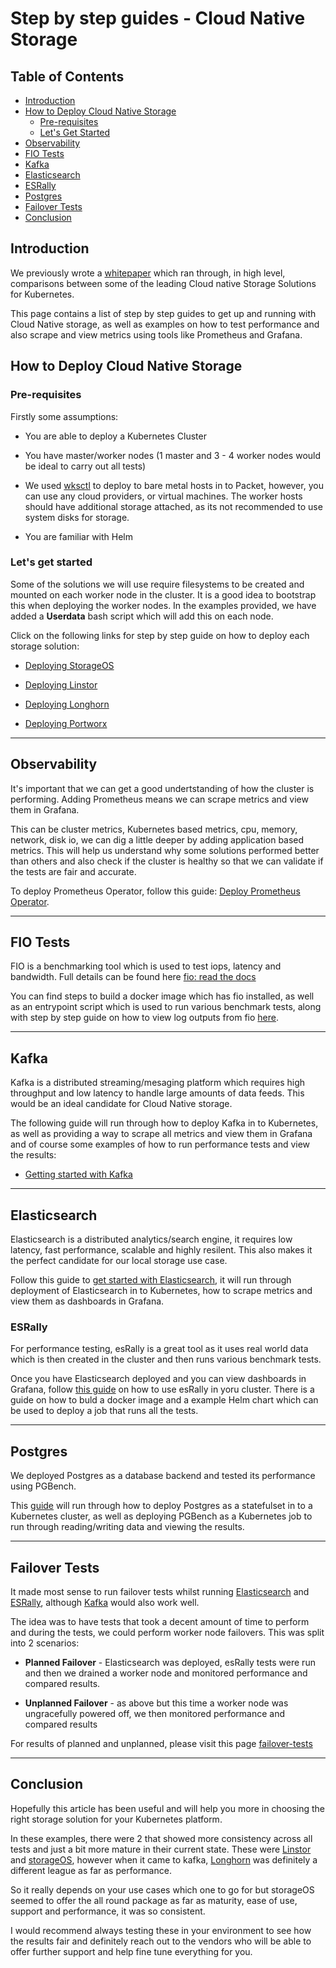 # Step by step guides - Cloud Native Storage

Table of Contents
-----------------

-   [Introduction](#introduction)
-   [How to Deploy Cloud Native Storage](#how-to-deploy-cloud-native-storage)
    -  [Pre-requisites](#pre-requisites)
    -  [Let's Get Started](#lets-get-started)
-   [Observability](#observability)
-   [FIO Tests](#fio-tests)
-   [Kafka](#kafka)
-   [Elasticsearch](#elasticsearch)
-   [ESRally](#esrally)
-   [Postgres](#postgres)
-   [Failover Tests](#failover-tests)
-   [Conclusion](#conclusion)

## Introduction

We previously wrote a [whitepaper](../whitepaper) which ran through, in high level, comparisons between some of the leading Cloud native Storage Solutions for Kubernetes.

This page contains a list of step by step guides to get up and running with Cloud Native storage, as well as examples on how to test performance and also scrape and view metrics using tools like Prometheus and Grafana.

## How to Deploy Cloud Native Storage

### Pre-requisites

Firstly some assumptions:

- You are able to deploy a Kubernetes Cluster

- You have master/worker nodes (1 master and 3 - 4 worker nodes would be ideal to carry out all tests)

- We used [wksctl](https://github.com/weaveworks/wksctl) to deploy to bare metal hosts in to Packet, however, you can use any cloud providers, or virtual machines. The worker hosts should have additional storage attached, as its not recommended to use system disks for storage.

- You are familiar with Helm


### Let's get started

Some of the solutions we will use require filesystems to be created and mounted on each worker node in the cluster. It is a good idea to bootstrap this when deploying the worker nodes. In the examples provided, we have added a **Userdata** bash script which will add this on each node.

Click on the following links for step by step guide on how to deploy each storage solution:

- [Deploying StorageOS](../storageOS)

- [Deploying Linstor](../linstor)

- [Deploying Longhorn](../longhorn)

- [Deploying Portworx](../portworx)

----------

## Observability

It's important that we can get a good undertstanding of how the cluster is performing. Adding Prometheus means we can scrape metrics and view them in Grafana.

This can be cluster metrics, Kubernetes based metrics, cpu, memory, network, disk io, we can dig a little deeper by adding application based metrics. This will help us understand why some solutions performed better than others and also check if the cluster is healthy so that we can validate if the tests are fair and accurate.

To deploy Prometheus Operator, follow this guide: [Deploy Prometheus Operator](../prometheus).

----------

## FIO Tests

FIO is a benchmarking tool which is used to test iops, latency and bandwidth. Full details can be found here [fio: read the docs](https://fio.readthedocs.io/en/latest/fio_doc.html)

You can find steps to build a docker image which has fio installed, as well as an entrypoint script which is used to run various benchmark tests, along with step by step guide on how to view log outputs from fio [here](../fio-test).

----------

## Kafka

Kafka is a distributed streaming/mesaging platform which requires high throughput and low latency to handle large amounts of data feeds. This would be an ideal candidate for Cloud Native storage.

The following guide will run through how to deploy Kafka in to Kubernetes, as well as providing a way to scrape all metrics and view them in Grafana and of course some examples of how to run performance tests and view the results:

- [Getting started with Kafka](../kafka)

----------

## Elasticsearch

Elasticsearch is a distributed analytics/search engine, it requires low latency, fast performance, scalable and highly resilent. This also makes it the perfect candidate for our local storage use case.

Follow this guide to [get started with Elasticsearch](../elasticsearch), it will run through deployment of Elasticsearch in to Kubernetes, how to scrape metrics and view them as dashboards in Grafana.

### ESRally

For performance testing, esRally is a great tool as it uses real world data which is then created in the cluster and then runs various benchmark tests.

Once you have Elasticsearch deployed and you can view dashboards in Grafana, follow [this guide](../rally) on how to use esRally in yoru cluster. There is a guide on how to buld a docker image and a example Helm chart which can be used to deploy a job that runs all the tests.


----------

## Postgres

We deployed Postgres as a database backend and tested its performance using PGBench.

This [guide](../postgres) will run through how to deploy Postgres as a statefulset in to a Kubernetes cluster, as well as deploying PGBench as a Kubernetes job to run through reading/writing data and viewing the results.

----------

## Failover Tests

It made most sense to run failover tests whilst running [Elasticsearch](../elasticsearch) and [ESRally](../rally), although [Kafka](../kafka) would also work well.

The idea was to have tests that took a decent amount of time to perform and during the tests, we could perform worker node failovers. This was split into 2 scenarios:

- **Planned Failover** - Elasticsearch was deployed, esRally tests were run and then we drained a worker node and monitored performance and compared results.

- **Unplanned Failover** - as above but this time a worker node was ungracefully powered off, we then monitored performance and compared results

For results of planned and unplanned, please visit this page [failover-tests](../failover-tests)

----------

## Conclusion

Hopefully this article has been useful and will help you more in choosing the right storage solution for your Kubernetes platform.

In these examples, there were 2 that showed more consistency across all tests and just a bit more mature in their current state. These were [Linstor](../linstor) and [storageOS](../storageOS), however when it came to kafka, [Longhorn](../longhorn) was definitely a different league as far as performance.

So it really depends on your use cases which one to go for but storageOS seemed to offer the all round package as far as maturity, ease of use, support and performance, it was so consistent.

I would recommend always testing these in your environment to see how the results fair and definitely reach out to the vendors who will be able to offer further support and help fine tune everything for you.